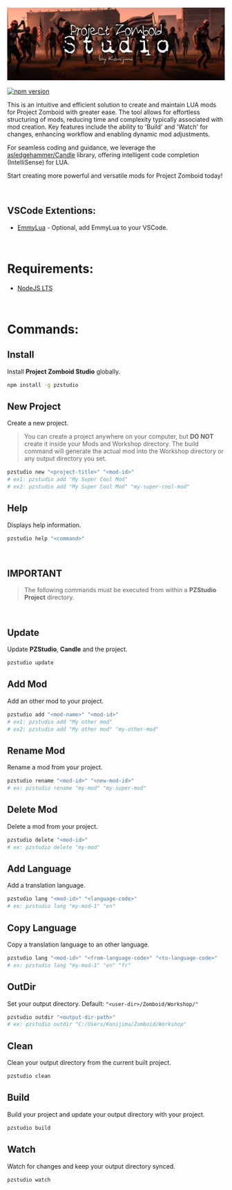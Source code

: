 ![Banner](https://github.com/Konijima/project-zomboid-studio/blob/master/.images/pzstudio-banner.png?raw=true)

[![npm version](https://badge.fury.io/js/pzstudio.svg)](https://badge.fury.io/js/pzstudio)

This is an intuitive and efficient solution to create and maintain LUA mods for Project Zomboid with greater ease. The tool allows for effortless structuring of mods, reducing time and complexity typically associated with mod creation. Key features include the ability to 'Build' and 'Watch' for changes, enhancing workflow and enabling dynamic mod adjustments.

For seamless coding and guidance, we leverage the [asledgehammer/Candle](https://github.com/asledgehammer/Candle) library, offering intelligent code completion (IntelliSense) for LUA.

Start creating more powerful and versatile mods for Project Zomboid today!

<br>

## VSCode Extentions:
- [EmmyLua](https://marketplace.visualstudio.com/items?itemName=tangzx.emmylua) - Optional, add EmmyLua to your VSCode.

<br>

# Requirements:
- [NodeJS LTS](https://nodejs.org/en)

<br>

# Commands:

## Install
Install **Project Zomboid Studio** globally.
```bash
npm install -g pzstudio
```

## New Project
Create a new project.
> You can create a project anywhere on your computer, but **DO NOT** create it inside your Mods and Workshop directory. The build command will generate the actual mod into the Workshop directory or any output directory you set.
```bash
pzstudio new "<project-title>" "<mod-id>"
# ex1: pzstudio add "My Super Cool Mod"
# ex2: pzstudio add "My Super Cool Mod" "my-super-cool-mod"
```

## Help
Displays help information.
```bash
pzstudio help "<command>"
```

<br>

## **IMPORTANT**  
> The following commands must be executed from within a **PZStudio Project** directory.

<br>

## Update
Update **PZStudio**, **Candle** and the project.
```bash
pzstudio update
```

## Add Mod
Add an other mod to your project.
```bash
pzstudio add "<mod-name>" "<mod-id>"
# ex1: pzstudio add "My other mod"
# ex2: pzstudio add "My other mod" "my-other-mod"
```

## Rename Mod
Rename a mod from your project.
```bash
pzstudio rename "<mod-id>" "<new-mod-id>"
# ex: pzstudio rename "my-mod" "my-super-mod"
```

## Delete Mod
Delete a mod from your project.
```bash
pzstudio delete "<mod-id>"
# ex: pzstudio delete "my-mod"
```

## Add Language
Add a translation language.
```bash
pzstudio lang "<mod-id>" "<language-code>"
# ex: pzstudio lang "my-mod-1" "en"
```

## Copy Language
Copy a translation language to an other language.
```bash
pzstudio lang "<mod-id>" "<from-language-code>" "<to-language-code>"
# ex: pzstudio lang "my-mod-1" "en" "fr"
```

## OutDir
Set your output directory. Default: `"<user-dir>/Zomboid/Workshop/"`
```bash
pzstudio outdir "<output-dir-path>"
# ex: pzstudio outdir "C:/Users/Konijima/Zomboid/Workshop"
```

## Clean
Clean your output directory from the current built project.
```bash
pzstudio clean
```

## Build
Build your project and update your output directory with your project.
```bash
pzstudio build
```

## Watch
Watch for changes and keep your output directory synced.
```bash
pzstudio watch
```
